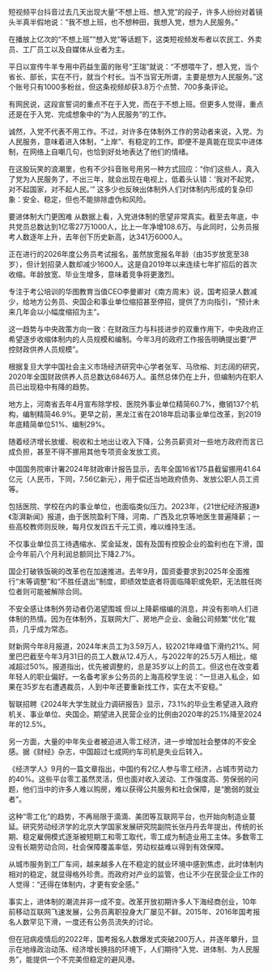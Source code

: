 短视频平台抖音过去几天出现大量“不想上班、想入党”的段子，许多人纷纷对着镜头半真半假地说：“我不想上班，也不想种田，我想入党，想为人民服务。”

在播放上亿次的“不想上班”“想入党”等话题下，这类短视频发布者以农民工、外卖员、工厂员工以及自媒体从业者为主。

平日以宣传牛羊专用中药益生菌的账号“王瑞”就说：“不想喂牛了，想入党，当个省长、部长，实在不行，就当个村长。当不当官无所谓，主要是想为人民服务。”这个账号只有1000多粉丝，但这条视频却获3.8万个点赞、700多条评论。

有网民说，这段宣誓词的重点不在于入党，而在于不想上班。但更多人觉得，重点还是在于入党、完成想象中的“为人民服务”的工作。

诚然，入党不代表不用工作。不过，对许多在体制外工作的劳动者来说，入党、为人民服务，意味着进入体制，“上岸”、有稳定的工作。即便不是真能在现实中进体制，在网络上自嘲几句，也恰到好处地表达了他们的情绪。

在这股玩笑的浪潮里，也有不少抖音账号用另一种方式回应：“你们这些人，真入了党为人民服务了，不出三年，就会出现在电视上，低着头认错：‘我对不起党，对不起国家，对不起人民。’” 这多少也反映出体制外人们对体制内形成的复杂印象：安全、稳定，但也不能排除虚伪和风险。 

要进体制大门更困难
从数据上看，入党进体制的愿望非常真实。截至去年底，中共党员总数达到1亿零27万1000人，比上一年净增108.6万。与此同时，公务员报考人数逐年上升，去年创下历史新高，达341万6000人。

正在进行的2026年度公务员考试报名，虽然放宽报名年龄（由35岁放宽至38岁），但计划招录人数却减少1600人。这是自2019年以来连续七年扩招后的首次收缩。年龄放宽、毕业生增多，意味着竞争将更激烈。

专注于考公培训的华图教育当值CEO李曼卿对《南方周末》说，国考招录人数减少，给地方公务员、央国企和事业单位缩招甚至停招，提供了方向指引，“预计未来几年会以小幅度缩招为主”。

这一趋势与中央政策方向一致：在财政压力与科技进步的双重作用下，中央政府正希望逐步收缩体制内的人员规模和编制。今年3月的政府工作报告明确提出要“严控财政供养人员规模”。

根据复旦大学中国社会主义市场经济研究中心学者张军、马欣榕、刘志阔的研究，2020年全国财政供养人员总数达6846万人。虽然总体仍在上升，但编制内在职人员已出现稳中有降的趋势。

地方上，河南省去年4月宣布除学校、医院外事业单位精简60.7%，撤销137个机构，编制精简46.9%。更早之前，黑龙江省在2018年启动事业单位改革，到2019年底精简单位51%、编制29%。

随着经济增长放缓、税收和土地出让收入下降，公务员薪资对一些地方政府而言已成负担，甚至不得不挪用其他专项资金发放工资。

中国国务院审计署2024年财政审计报告显示，去年全国16省175县截留挪用41.64亿元（人民币，下同，7.56亿新元），用于偿还当地政府债务、发放公职人员工资等。

包括医院、学校在内的事业单位，也面临类似压力。2023年，《21世纪经济报道》《澎湃新闻》报道，由于医院盈利下降，河南、广西及北京等地医生普遍降薪；一些高校教师则反映，每月仅发四五千元工资，难以维持生活。

不仅事业单位员工待遇缩水、奖金延发，国有及国有控股企业的盈利也在下滑，国企今年前八个月利润总额同比下降2.7%。

国企打破铁饭碗的改革也在加速推进。去年9月，国资委要求到2025年全面推行“末等调整”和“不胜任退出”制度，即绩效垫底者将面临降职或免职，无法胜任岗位者则可能被解除合同。

不安全感让体制外劳动者仍渴望围城
但以上降薪缩编的消息，并没有影响人们进体制的热情。因为在体制外，互联网大厂、房地产企业、金融公司频繁“优化”裁员，几乎成为常态。

财新网今年8月报道，2024年末员工为3.59万人，较2021年峰值下滑约21%。阿里巴巴截至今年3月31日的员工人数从12.4万人，与2022年的25.5万人相比，缩减超过50%。报道指出，优先被调整的，总是35岁以上的员工。但这也在改变着年轻人的职业偏好。一名备考家乡公务员的上海高校学生说：“一旦进入私企，如果在35岁左右遭遇裁员，人到中年还要重新找工作，实在太不安稳。”

智联招聘《2024年大学生就业力调研报告》显示，73.1%的毕业生希望进入政府机关、事业单位、央国企。期望进入民营企业的比例由2020年的25.1%降至2024年的12.5%。

另一方面，大量的中年失业者被迫进入零工经济，进一步增加社会整体的不安全感。据《财经》杂志，中国超过七成网约车司机是失业后转入。

《经济学人》9月的一篇文章指出，中国约有2亿人参与零工经济，占城市劳动力的40%。这些平台零工虽然灵活，但也面对收入波动、工作强度高、劳保弱的问题，他们当中的许多人难以购房，难以获得公共服务和社会保障，是“脆弱的就业者”。

这种“零工化”的趋势，不再局限于滴滴、美团等互联网平台，也开始向制造业蔓延。研究劳动经济学的北京大学国家发展研究院副院长张丹丹去年提出，传统的长期、稳定雇佣模式逐渐被短期工和零工取代，零工成为制造业用工主体。多数零工没有长期劳动合同，社会保障覆盖率低，劳动权益难以得到有效保障。

从城市服务到工厂车间，越来越多人在不稳定的就业环境中感到焦虑，此时体制内相对的稳定，就显得格外珍贵。而政府对产业的监管，也让不少在民营企业工作的人觉得：“还得在体制内，才更有安全感。”

事实上，进体制的潮流并非一成不变。改革开放初期许多人下海经商创业，10年前移动互联网飞速发展，公务员离职投身大厂屡见不鲜。2015年、2016年国考报名人数罕见下滑，一度还有公务员流失的讨论。

但在冠病疫情后的2022年，国考报名人数爆发式突破200万人，并逐年攀升，显示在地缘政治动荡、经济增长换挡的环境下，人们期待“入党、进体制、为人民服务”，能提供一个不完美但稳定的避风港。
